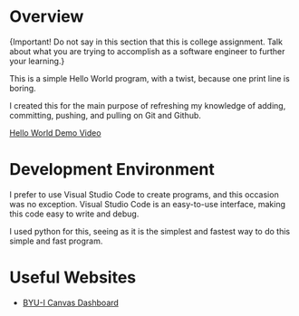 # Overview

{Important!  Do not say in this section that this is college assignment.  Talk about what you are trying to accomplish as a software engineer to further your learning.}

This is a simple Hello World program, with a twist, because one print line is boring.

I created this for the main purpose of refreshing my knowledge of adding, committing, pushing, and pulling on Git and Github.


[Hello World Demo Video](https://youtu.be/pvZAzefkNcU)

# Development Environment

I prefer to use Visual Studio Code to create programs, and this occasion was no exception. Visual Studio Code is an easy-to-use interface, making this code easy to write and debug.

I used python for this, seeing as it is the simplest and fastest way to do this simple and fast program.

# Useful Websites


* [BYU-I Canvas Dashboard](https://byui.instructure.com/)